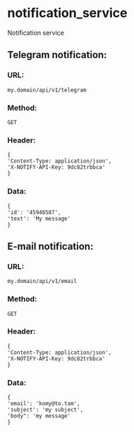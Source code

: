 # notification_service
Notification service

## Telegram notification:
### URL:
```
my.domain/api/v1/telegram
```
### Method: 
```
GET
```
### Header:
```
{
'Content-Type: application/json',
'X-NOTIFY-API-Key: 9dc82trbbca'
}
```
### Data:
```
{
'id': '45948587',
'text': 'My message'
}
```  
## E-mail notification:
### URL:
```
my.domain/api/v1/email
```
### Method: 
```
GET
```
### Header:
```
{
'Content-Type: application/json',
'X-NOTIFY-API-Key: 9dc82trbbca'
}
```
### Data:
```
{
'email': 'komy@to.tam',
'subject': 'my subject',
'body": 'my message'
}
```
